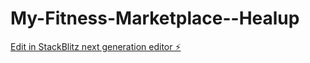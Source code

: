 # My-Fitness-Marketplace--Healup

[Edit in StackBlitz next generation editor ⚡️](https://stackblitz.com/~/github.com/rakshithalva/My-Fitness-Marketplace--Healup)